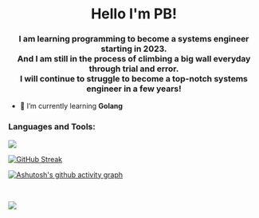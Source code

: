 <h1 align="center">Hello I'm PB!</h1>
<h3 align="center">I am learning programming to become a systems engineer starting in 2023.
<br>
And I am still in the process of climbing a big wall everyday through trial and error.
<br>
I will continue to struggle to become a top-notch systems engineer in a few years!</h3>

- 🌱 I’m currently learning **Golang**
<p align="left">
</p>

<h3 align="left">Languages and Tools:</h3>
<p align="left">
  <a href="https://skillicons.dev">
    <img src="https://skillicons.dev/icons?i=go,docker,discord,github,aws" />
  </a>
</p>

[![GitHub Streak](https://github-readme-streak-stats.herokuapp.com?user=PB-193)](https://git.io/streak-stats)

[![Ashutosh's github activity graph](https://github-readme-activity-graph.vercel.app/graph?username=PB-193&bg_color=00000000&color=8b949e&line=26a641&point=8b949e&area=true&hide_border=true&title_color=8b949e&border_color=8b949e)](https://github.com/PB-193/github-readme-activity-graph)

<br>
<p><img align="left" src="http://github-profile-summary-cards.vercel.app/api/cards/profile-details?username=pb-193&theme=github"></p>

<br>
